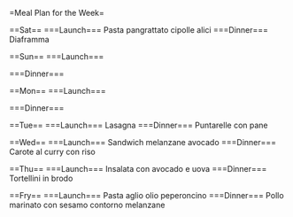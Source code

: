 =Meal Plan for the Week=

==Sat== ===Launch=== Pasta pangrattato cipolle alici ===Dinner===
Diaframma

==Sun== ===Launch===

===Dinner===

==Mon== ===Launch===

===Dinner===

==Tue== ===Launch=== Lasagna ===Dinner=== Puntarelle con pane

==Wed== ===Launch=== Sandwich melanzane avocado ===Dinner=== Carote al
curry con riso

==Thu== ===Launch=== Insalata con avocado e uova ===Dinner=== Tortellini
in brodo

==Fry== ===Launch=== Pasta aglio olio peperoncino ===Dinner=== Pollo
marinato con sesamo contorno melanzane
